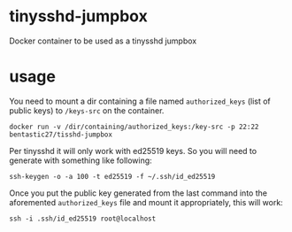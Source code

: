 # tinysshd-jumpbox
Docker container to be used as a tinysshd jumpbox

# usage

You need to mount a dir containing a file named `authorized_keys` (list of public keys) to `/keys-src` on the container.

```docker run -v /dir/containing/authorized_keys:/key-src -p 22:22 bentastic27/tisshd-jumpbox```

Per tinysshd it will only work with ed25519 keys. So you will need to generate with something like following:

```
ssh-keygen -o -a 100 -t ed25519 -f ~/.ssh/id_ed25519
```

Once you put the public key generated from the last command into the aforemented `authorized_keys` file and mount it appropriately, this will work:

`ssh -i .ssh/id_ed25519 root@localhost`
